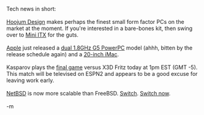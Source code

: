 Tech news in short:
<br />
<br /><a href="http://www.hoojum.com/">Hoojum Design</a> makes perhaps the finest small form factor PCs on the market at the moment.  If you're interested in a bare-bones kit, then swing over to <a href="http://www.mini-itx.com/">Mini ITX</a> for the guts.
<br />
<br /><a href="store.apple.com">Apple</a> just released a <a href="http://www.apple.com/powermac/specs.html">dual 1.8GHz G5 PowerPC</a> model (ahhh, bitten by the release schedule again) and a <a href="http://www.apple.com/imac/">20-inch iMac</a>.
<br />
<br />Kasparov plays the <a href="http://www.chessbase.com">final game</a> versus X3D Fritz today at 1pm EST (GMT -5).  This match will be televised on ESPN2 and appears to be a good excuse for leaving work early.
<br />
<br /><a href="http://www.netbsd.org">NetBSD</a> is now more scalable than FreeBSD.  <a href="ftp://ftp.netbsd.org/pub/NetBSD/NetBSD-1.5.2/i386/INSTALL.html">Switch</a>.  <a href="http://www.linuxiso.org/distro.php?distro=16">Switch now</a>. 
<br />
<br />-m
<br />